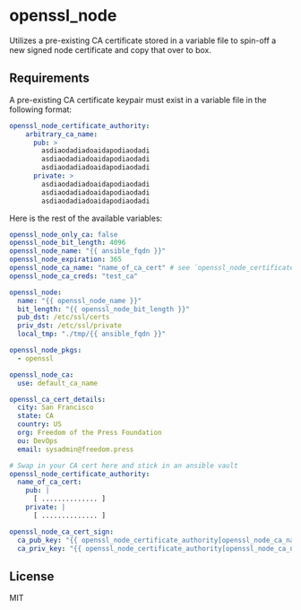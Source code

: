 openssl_node
=========

Utilizes a pre-existing CA certificate stored in a variable file to spin-off a
new signed node certificate and copy that over to box.


Requirements
------------

A pre-existing CA certificate keypair must exist in a variable file in the
following format:

```yaml
openssl_node_certificate_authority:
    arbitrary_ca_name:
      pub: >
        asdiaodadiadoaidapodiaodadi
        asdiaodadiadoaidapodiaodadi
        asdiaodadiadoaidapodiaodadi
      private: >
        asdiaodadiadoaidapodiaodadi
        asdiaodadiadoaidapodiaodadi
        asdiaodadiadoaidapodiaodadi
```

Here is the rest of the available variables:

```yaml
openssl_node_only_ca: false
openssl_node_bit_length: 4096
openssl_node_name: "{{ ansible_fqdn }}"
openssl_node_expiration: 365
openssl_node_ca_name: "name_of_ca_cert" # see `openssl_node_certificate_authority`
openssl_node_ca_creds: "test_ca"

openssl_node:
  name: "{{ openssl_node_name }}"
  bit_length: "{{ openssl_node_bit_length }}"
  pub_dst: /etc/ssl/certs
  priv_dst: /etc/ssl/private
  local_tmp: "./tmp/{{ ansible_fqdn }}"

openssl_node_pkgs:
  - openssl

openssl_node_ca:
  use: default_ca_name

openssl_ca_cert_details:
  city: San Francisco
  state: CA
  country: US
  org: Freedom of the Press Foundation
  ou: DevOps
  email: sysadmin@freedom.press

# Swap in your CA cert here and stick in an ansible vault
openssl_node_certificate_authority:
  name_of_ca_cert:
    pub: |
      [ .............. ]
    private: |
      [ .............. ]

openssl_node_ca_cert_sign:
  ca_pub_key: "{{ openssl_node_certificate_authority[openssl_node_ca_name].pub }}"
  ca_priv_key: "{{ openssl_node_certificate_authority[openssl_node_ca_name].private }}"
```

License
-------

MIT

